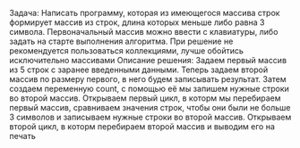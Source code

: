 Задача:
Написать программу, которая из имеющегося массива строк формирует массив из строк, длина которых меньше либо равна 3 символа. Первоначальный массив можно ввести с клавиатуры, либо задать на старте выполнения алгоритма. При решение не рекомендуется пользоваться коллекциями, лучше обойтись исключительно массивами
Описание решения:
Задаем первый массив из 5 строк с заранее введенными данными. Теперь задаем второй массив по размеру первого, в него будем записывать результат. Затем создаем переменную count, с помощью её мы запишем нужные строки во второй массив. Открываем первый цикл, в которм мы перебираем первый массив, сравниваем значения строк, чтобы они были не больше 3 символов и записываем нужные строки во второй массив. Открываем второй цикл, в которм перебираем второй массив и выводим его на печать